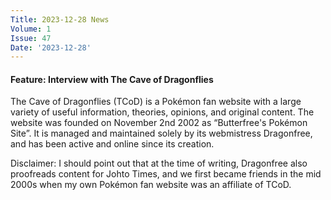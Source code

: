 ```yaml
---
Title: 2023-12-28 News
Volume: 1
Issue: 47
Date: '2023-12-28'
---
```

#### Feature: Interview with The Cave of Dragonflies

The Cave of Dragonflies (TCoD) is a Pokémon fan website with a large variety of useful information, theories, opinions, and original content. The website was founded on November 2nd 2002 as “Butterfree's Pokémon Site”. It is managed and maintained solely by its webmistress Dragonfree, and has been active and online since its creation.

Disclaimer: I should point out that at the time of writing, Dragonfree also proofreads content for Johto Times, and we first became friends in the mid 2000s when my own Pokémon fan website was an affiliate of TCoD.